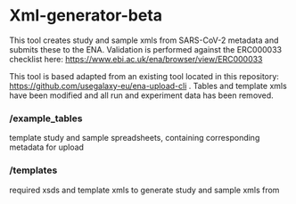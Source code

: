 # Xml-generator-beta
This tool creates study and sample xmls from SARS-CoV-2 metadata and submits these to the ENA. Validation is performed against the ERC000033 checklist here: https://www.ebi.ac.uk/ena/browser/view/ERC000033

This tool is based adapted from an existing tool located in this repository: https://github.com/usegalaxy-eu/ena-upload-cli . Tables and template xmls have been modified and all run and experiment data has been removed.

### /example_tables 
template study and sample spreadsheets, containing corresponding metadata for upload

### /templates
required xsds and template xmls to generate study and sample xmls from
